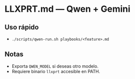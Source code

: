
# LLXPRT.md — Qwen + Gemini

## Uso rápido
- `./scripts/qwen-run.sh playbooks/<feature>.md`

## Notas
- Exporta `QWEN_MODEL` si deseas otro modelo.
- Requiere binario `llxprt` accesible en PATH.
